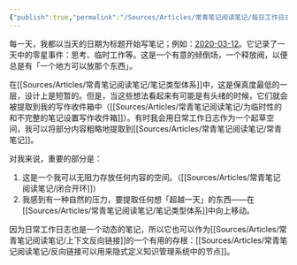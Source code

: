 ```yaml
---
{"publish":true,"permalink":"/Sources/Articles/常青笔记阅读笔记/每日工作日志.md","title":"每日工作日志","created":"2022-08-11","modified":"2023-03-14","tags":["review"],"cssclasses":""}
---
```




每一天，我都以当天的日期为标题开始写笔记；例如：[2020-03-12](https://notes.andymatuschak.org/z7siWbcGHbJ9ZsBcerhdUFgQNq7zMtnh1j72z)。它记录了一天中的零星事件：思考、临时工作等。这是一个有意的倾倒场，一个释放阀，以便总是有「一个地方可以放那个东西」。

在[[Sources/Articles/常青笔记阅读笔记/笔记类型体系]]中，这是保真度最低的一层，设计上是短暂的。但是，当这些想法看起来有可能是有头绪的时候，它们就会被提取到我的写作收件箱中（[[Sources/Articles/常青笔记阅读笔记/为临时性的和不完整的笔记设置写作收件箱]]）。有时我会用日常工作日志作为一个起草空间，我可以将部分内容粗略地提取到[[Sources/Articles/常青笔记阅读笔记/常青笔记]]。

对我来说，重要的部分是：

1. 这是一个我可以无阻力存放任何内容的空间。（[[Sources/Articles/常青笔记阅读笔记/闭合开环]]）
2. 我感到有一种自然的压力，要提取任何想「超越一天」的东西——在[[Sources/Articles/常青笔记阅读笔记/笔记类型体系]]中向上移动。

因为日常工作日志也是一个动态的笔记，所以它也可以作为[[Sources/Articles/常青笔记阅读笔记/上下文反向链接]]的一个有用的存根：[[Sources/Articles/常青笔记阅读笔记/反向链接可以用来隐式定义知识管理系统中的节点]]。
